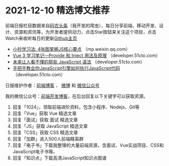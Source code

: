# 2021-12-10 精选博文推荐

前端日报栏目数据来自[码农头条](http://hao.caibaojian.com.cn/)（我开发的爬虫），每日分享前端、移动开发、设计、资源和资讯等，为开发者提供动力，点击Star按钮来关注这个项目，点击Watch来收听每日的更新[Github主页](https://github.com/kujian/frontendDaily)
* [小抄学习法: 4张图掌握JS核心要点](https://mp.weixin.qq.com/s?__biz=MzkyOTIxMDAzNw==&mid=2247491710&idx=1&sn=662c7ce91ef55422330e3f0529fc9d9c) （mp.weixin.qq.com）
* [Vue 3 学习笔记—Provide 和 Inject 用法及原理](https://developer.51cto.com/art/202112/694354.htm) （developer.51cto.com）
* [未来让人看不懂的那些 JavaScript 语法](https://developer.51cto.com/art/202112/694406.htm) （developer.51cto.com）
* [手把手教会你JavaScript引擎如何执行JavaScript代码](https://developer.51cto.com/art/202112/694396.htm) （developer.51cto.com）

日报维护作者：[前端博客](http://caibaojian.com.cn/) 、 [微博](http://weibo.com/kujian) 和 [微信公众号](https://open.weixin.qq.com/qr/code?username=caibaojian_com)

我的微信公众号：[前端开发博客](https://open.weixin.qq.com/qr/code?username=caibaojian_com)，在后台回复以下关键字可以获取资源。

1. 回复「1024」，领取前端进阶资料，包含小程序、Nodejs、Git等
2. 回复「Vue」获取 Vue 精选文章
3. 回复「面试」获取 面试 精选文章
4. 回复「JS」获取 JavaScript 精选文章
5. 回复「CSS」获取 CSS 精选文章
6. 回复「加群」进入500人前端精英群
7. 回复「电子书」下载我整理的大量前端资源，含面试、Vue实战项目、CSS和JavaScript电子书等。
8. 回复「知识点」下载高清JavaScript知识点图谱